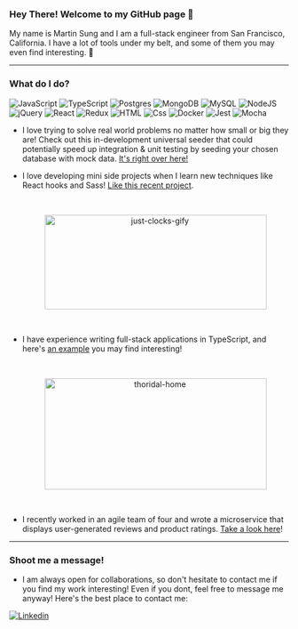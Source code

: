 ### Hey There! Welcome to my GitHub page 👋
My name is Martin Sung and I am a full-stack engineer from San Francisco, California. I have a lot of tools under my belt, and some of them you may even find interesting. 🎉

---
### What do I do?
<p>
  <img alt="JavaScript" src="https://img.shields.io/badge/JavaScript-F7DF1E?logo=javascript&logoColor=white&style=for-the-badge" />
  <img alt="TypeScript" src="https://img.shields.io/badge/TypeScript-3178C6?logo=typescript&logoColor=white&style=for-the-badge" />
  <img alt="Postgres" src="https://img.shields.io/badge/PostgreSQL-336791?logo=postgresql&logoColor=white&style=for-the-badge" />
  <img alt="MongoDB" src="https://img.shields.io/badge/MongoDB-336791?logo=mongodb&logoColor=white&style=for-the-badge" />
  <img alt="MySQL" src="https://img.shields.io/badge/MySQL-4479A1?logo=mysql&logoColor=white&style=for-the-badge" />
  <img alt="NodeJS" src="https://img.shields.io/badge/Node.JS-339933?logo=node.js&logoColor=white&style=for-the-badge" />
  <img alt="jQuery" src="https://img.shields.io/badge/jQuery-0769AD?logo=jquery&logoColor=white&style=for-the-badge" />
  <img alt="React" src="https://img.shields.io/badge/React-61DAFB?logo=react&logoColor=white&style=for-the-badge" />
  <img alt="Redux" src="https://img.shields.io/badge/Redux-764ABC?logo=redux&logoColor=white&style=for-the-badge" />
  <img alt="HTML" src="https://img.shields.io/badge/HTML-E34F26?logo=html5&logoColor=white&style=for-the-badge" />
  <img alt="Css" src="https://img.shields.io/badge/CSS-1572B6?logo=css3&logoColor=white&style=for-the-badge" />
  <img alt="Docker" src="https://img.shields.io/badge/Docker-2496ED?logo=docker&logoColor=white&style=for-the-badge" />
  <img alt="Jest" src="https://img.shields.io/badge/Jest-C21325?logo=jest&logoColor=white&style=for-the-badge" />
  <img alt="Mocha" src="https://img.shields.io/badge/Mocha-8D6748?logo=mocha&logoColor=white&style=for-the-badge" />
</p>

- I love trying to solve real world problems no matter how small or big they are! Check out this in-development universal seeder that could potentially speed up integration & unit testing by seeding your chosen database with mock data. <a href="https://github.com/martinsung00/Frostbolt">It's right over here!</a>
- I love developing mini side projects when I learn new techniques like React hooks and Sass! <a href="https://github.com/martinsung00/just_clocks">Like this recent project<a/>.

  <br/>
  <p align="center">
    <img src="https://user-images.githubusercontent.com/61127851/120885165-59f91c00-c59c-11eb-9b28-bcb89992781a.gif" alt="just-clocks-gify" height="170" width="400"
    />
  </p>
  <br/>
  
- I have experience writing full-stack applications in TypeScript, and here's <a href="https://github.com/martinsung00/thoridal">an example</a> you may find interesting!
  
  <br/>
  <p align="center">
    <img src="https://user-images.githubusercontent.com/61127851/120885423-a5f89080-c59d-11eb-8214-f762ab1b35e6.png" alt="thoridal-home" height="200" width="400"       />
  </p>
  <br/>
  
- I recently worked in an agile team of four and wrote a microservice that displays user-generated reviews and product ratings. <a href="https://github.com/martinsung00/Nike-Replica-Reviews-Service">Take a look here</a>!

---

### Shoot me a message!

- I am always open for collaborations, so don't hesitate to contact me if you find my work interesting! Even if you dont, feel free to message me anyway! Here's the best place to contact me:

<p>
  <a href="https://www.linkedin.com/in/martinsung00/"><img alt="Linkedin" src="https://img.shields.io/badge/linkedin-0077B5?logo=linkedin&logoColor=white&style=flat" /></a>
</p>

